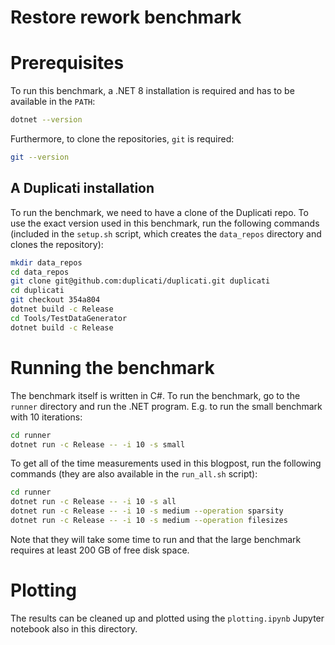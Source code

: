 # Restore rework benchmark

# Prerequisites

To run this benchmark, a .NET 8 installation is required and has to be available in the `PATH`:

```sh
dotnet --version
```

Furthermore, to clone the repositories, `git` is required:

```sh
git --version
```

## A Duplicati installation

To run the benchmark, we need to have a clone of the Duplicati repo. To use the exact version used in this benchmark, run the following commands (included in the `setup.sh` script, which creates the `data_repos` directory and clones the repository):

```sh
mkdir data_repos
cd data_repos
git clone git@github.com:duplicati/duplicati.git duplicati
cd duplicati
git checkout 354a804
dotnet build -c Release
cd Tools/TestDataGenerator
dotnet build -c Release
```

# Running the benchmark

The benchmark itself is written in C#. To run the benchmark, go to the `runner` directory and run the .NET program. E.g. to run the small benchmark with 10 iterations:

```sh
cd runner
dotnet run -c Release -- -i 10 -s small
```

To get all of the time measurements used in this blogpost, run the following commands (they are also available in the `run_all.sh` script):

```sh
cd runner
dotnet run -c Release -- -i 10 -s all
dotnet run -c Release -- -i 10 -s medium --operation sparsity
dotnet run -c Release -- -i 10 -s medium --operation filesizes
```

Note that they will take some time to run and that the large benchmark requires at least 200 GB of free disk space.

# Plotting

The results can be cleaned up and plotted using the `plotting.ipynb` Jupyter notebook also in this directory.
